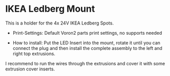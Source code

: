 # IKEA Ledberg Mount

This is a holder for the 4x 24V IKEA Ledberg Spots.

- Print-Settings:
Default Voron2 parts print settings,
no supports needed

- How to install:
Put the LED Insert into the mount, rotate it until you can connect the plug and then 
install the complete assembly to the left and right top extrusions. 

I recommend to run the wires through the extrusions and cover it with some extrusion cover inserts.
